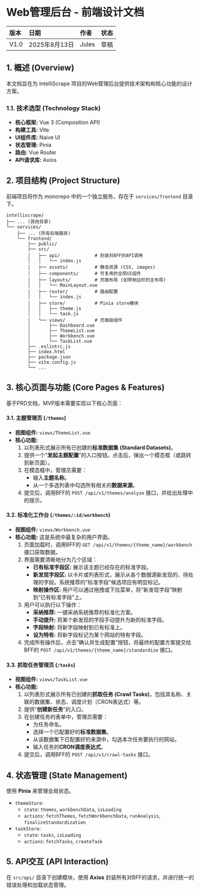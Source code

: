 # Web管理后台 - 前端设计文档

| 版本 | 日期 | 作者 | 状态 |
| :---- | :---- | :---- | :---- |
| V1.0 | 2025年8月13日 | Jules | 草稿 |

## 1. 概述 (Overview)

本文档旨在为 IntelliScrape 项目的Web管理后台提供技术架构和核心功能的设计方案。

### 1.1. 技术选型 (Technology Stack)
*   **核心框架:** Vue 3 (Composition API)
*   **构建工具:** Vite
*   **UI组件库:** Naive UI
*   **状态管理:** Pinia
*   **路由:** Vue Router
*   **API请求库:** Axios

## 2. 项目结构 (Project Structure)

前端项目将作为 monorepo 中的一个独立服务，存在于 `services/frontend` 目录下。

```
intelliscrape/
├── ... (其他目录)
└── services/
    ├── ... (所有后端服务)
    └── frontend/
        ├── public/
        ├── src/
        │   ├── api/             # 封装对BFF的API调用
        │   │   └── index.js
        │   ├── assets/          # 静态资源 (CSS, images)
        │   ├── components/      # 可复用的全局UI组件
        │   ├── layouts/         # 页面布局 (如带侧边栏的主布局)
        │   │   └── MainLayout.vue
        │   ├── router/          # 路由配置
        │   │   └── index.js
        │   ├── store/           # Pinia store模块
        │   │   ├── theme.js
        │   │   └── task.js
        │   └── views/           # 页面级组件
        │       ├── Dashboard.vue
        │       ├── ThemeList.vue
        │       ├── Workbench.vue
        │       └── TaskList.vue
        ├── .eslintrc.js
        ├── index.html
        ├── package.json
        ├── vite.config.js
        └── ...
```

## 3. 核心页面与功能 (Core Pages & Features)

基于PRD文档，MVP版本需要实现以下核心页面：

#### 3.1. 主题管理页 (`/themes`)
*   **视图组件:** `views/ThemeList.vue`
*   **核心功能:**
    1.  以列表形式展示所有已创建的**标准数据集 (Standard Datasets)**。
    2.  提供一个“**发起主题配置**”的入口按钮。点击后，弹出一个模态框（或跳转到新页面）。
    3.  在模态框中，管理员需要：
        *   输入**主题名称**。
        *   从一个多选列表中勾选所有相关的**数据来源**。
    4.  提交后，调用BFF的 `POST /api/v1/themes/analyze` 接口，并给出处理中的提示。

#### 3.2. 标准化工作台 (`/themes/:id/workbench`)
*   **视图组件:** `views/Workbench.vue`
*   **核心功能:** 这是系统中最复杂的用户界面。
    1.  页面加载时，调用BFF的 `GET /api/v1/themes/{theme_name}/workbench` 接口获取数据。
    2.  界面需要清晰地分为几个区域：
        *   **已有标准字段区:** 展示该主题已经存在的标准字段。
        *   **新发现字段区:** 以卡片或列表形式，展示从各个数据源新发现的、待处理的字段。系统推荐的“标准字段”候选项应有明显标记。
        *   **映射操作区:** 用户可以通过拖拽或下拉菜单，将“新发现字段”映射到“已有标准字段”上。
    3.  用户可以执行以下操作：
        *   **采纳推荐:** 一键采纳系统推荐的标准化方案。
        *   **手动提升:** 将某个新发现的字段手动提升为新的标准字段。
        *   **字段映射:** 将新字段映射到已有标准上。
        *   **设为特有:** 将新字段标记为某个网站的特有字段。
    4.  完成所有操作后，点击“确认并生成配置”按钮，将最终的配置方案提交给BFF的 `POST /api/v1/themes/{theme_name}/standardize` 接口。

#### 3.3. 抓取任务管理页 (`/tasks`)
*   **视图组件:** `views/TaskList.vue`
*   **核心功能:**
    1.  以列表形式展示所有已创建的**抓取任务 (Crawl Tasks)**，包括其名称、关联的数据集、状态、调度计划（CRON表达式）等。
    2.  提供“**创建新任务**”的入口。
    3.  在创建任务的表单中，管理员需要：
        *   为任务命名。
        *   选择一个已配置好的**标准数据集**。
        *   从该数据集下已配置好的来源中，勾选本次任务要执行的网站。
        *   输入任务的**CRON调度表达式**。
    4.  提交后，调用BFF的 `POST /api/v1/crawl-tasks` 接口。

## 4. 状态管理 (State Management)

使用 **Pinia** 来管理全局状态。

*   `themeStore`:
    *   `state`: `themes`, `workbenchData`, `isLoading`
    *   `actions`: `fetchThemes`, `fetchWorkbenchData`, `runAnalysis`, `finalizeStandardization`
*   `taskStore`:
    *   `state`: `tasks`, `isLoading`
    *   `actions`: `fetchTasks`, `createTask`

## 5. API交互 (API Interaction)

在 `src/api/` 目录下创建模块，使用 **Axios** 封装所有对BFF的请求，并进行统一的错误处理和加载状态管理。
